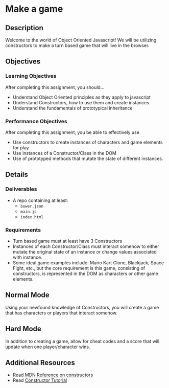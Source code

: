 # Make a game

## Description
Welcome to the world of Object Oriented Javascript!  We will be utilizing constructors to make a turn based game that will live in the browser.

## Objectives

### Learning Objectives

After completing this assignment, you should…

* Understand Object Oriented principles as they apply to javascript
* Understand Constructors, how to use them and create instances.
* Understand the fundamentals of prototypical inheritance

### Performance Objectives

After completing this assignment, you be able to effectively use

* Use constructors to create instances of characters and game elements for play
* Use instances of a Constructor/Class in the DOM
* Use of prototyped methods that mutate the state of different instances.


## Details

### Deliverables

* A repo containing at least:
  * `bower.json`
  * `main.js`
  * `index.html`

### Requirements

* Turn based game must at least have 3 Constructors
* Instances of each Constructor/Class must interact somehow to either mutate the original state of an instance or change values associated with instance.
* Some ideal game examples include: Mario Kart Clone, Blackjack, Space Fight, etc., but the core requirement is this game, consisting of constructors, is represented in the DOM as characters or other game elements.

## Normal Mode

Using your newfound knowledge of Constructors, you will create a game that has characters or players that interact somehow.

## Hard Mode

In addition to creating a game, allow for cheat codes and a score that will update when one player/character wins.


## Additional Resources

* Read [MDN Reference on constructors](https://developer.mozilla.org/en-US/docs/Web/JavaScript/Reference/Global_Objects/Object/constructor)
* Read [Constructor Tutorial](http://code.tutsplus.com/tutorials/the-basics-of-object-oriented-javascript--net-7670)
